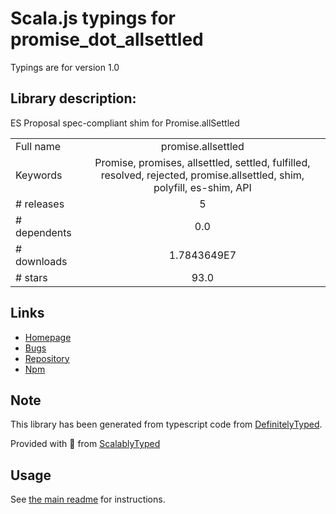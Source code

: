 
# Scala.js typings for promise_dot_allsettled

Typings are for version 1.0

## Library description:
ES Proposal spec-compliant shim for Promise.allSettled

|                    |                 |
| ------------------ | :-------------: |
| Full name          | promise.allsettled |
| Keywords           | Promise, promises, allsettled, settled, fulfilled, resolved, rejected, promise.allsettled, shim, polyfill, es-shim, API |
| # releases         | 5 |
| # dependents       | 0.0 |
| # downloads        | 1.7843649E7 |
| # stars            | 93.0 |

## Links
- [Homepage](https://github.com/es-shims/promise.allsettled#readme)
- [Bugs](https://github.com/es-shims/promise.allsettled/issues)
- [Repository](https://github.com/es-shims/Promise.allSettled)
- [Npm](https://www.npmjs.com/package/promise.allsettled)
    


## Note
This library has been generated from typescript code from [DefinitelyTyped](https://definitelytyped.org).

Provided with :purple_heart: from [ScalablyTyped](https://github.com/oyvindberg/ScalablyTyped)

## Usage
See [the main readme](../../readme.md) for instructions.


